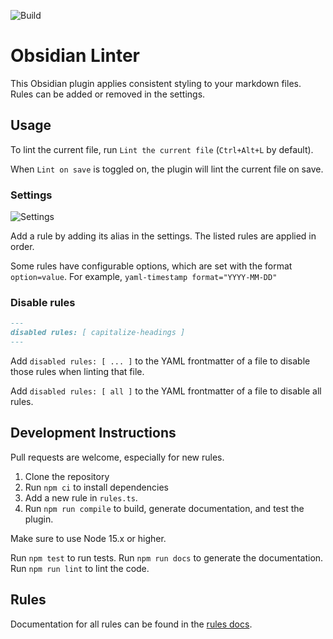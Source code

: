 ![Build](https://github.com/platers/obsidian-linter/actions/workflows/main.yml/badge.svg)

# Obsidian Linter

This Obsidian plugin applies consistent styling to your markdown files.
Rules can be added or removed in the settings.

## Usage

To lint the current file, run `Lint the current file` (`Ctrl+Alt+L` by default).

When `Lint on save` is toggled on, the plugin will lint the current file on save.

### Settings

![Settings](https://github.com/platers/obsidian-linter/blob/master/docs/settings.png?raw=true)

Add a rule by adding its alias in the settings. The listed rules are applied in order.

Some rules have configurable options, which are set with the format `option=value`.
For example, `yaml-timestamp format="YYYY-MM-DD"`

### Disable rules

```markdown
---
disabled rules: [ capitalize-headings ]
---
```

Add `disabled rules: [ ... ]` to the YAML frontmatter of a file to disable those rules when linting that file. 

Add `disabled rules: [ all ]` to the YAML frontmatter of a file to disable all rules.

## Development Instructions

Pull requests are welcome, especially for new rules.

1. Clone the repository
2. Run `npm ci` to install dependencies
3. Add a new rule in `rules.ts`.
4. Run `npm run compile` to build, generate documentation, and test the plugin. 

Make sure to use Node 15.x or higher.

Run `npm test` to run tests.
Run `npm run docs` to generate the documentation.
Run `npm run lint` to lint the code.

## Rules

Documentation for all rules can be found in the [rules docs](https://github.com/platers/obsidian-linter/blob/master/docs/rules.md).